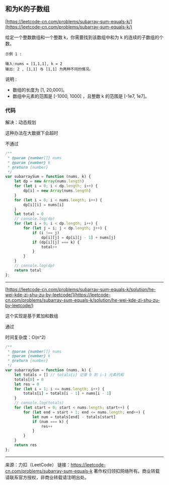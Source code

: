 ## 和为K的子数组

[https://leetcode-cn.com/problems/subarray-sum-equals-k/](https://leetcode-cn.com/problems/subarray-sum-equals-k/)


给定一个整数数组和一个整数 k，你需要找到该数组中和为 k 的连续的子数组的个数。

```
示例 1 :

输入:nums = [1,1,1], k = 2
输出: 2 , [1,1] 与 [1,1] 为两种不同的情况。
```

说明 :

* 数组的长度为 [1, 20,000]。
* 数组中元素的范围是 [-1000, 1000] ，且整数 k 的范围是 [-1e7, 1e7]。


### 代码

解决：动态规划

这种办法在大数据下会超时

不通过


```javascript
/**
 * @param {number[]} nums
 * @param {number} k
 * @return {number}
 */
var subarraySum = function (nums, k) {
    let dp = new Array(nums.length)
    for (let i = 0; i < dp.length; i++) {
        dp[i] = new Array(nums.length)
    }
    for (let i = 0; i < nums.length; i++) {
        dp[i][i] = nums[i]
    }
    let total = 0
    // console.log(dp)
    for (let i = 0; i < dp.length; i++) {
        for (let j = i; j < dp.length; j++) {
            if (i !== j)
                dp[i][j] = dp[i][j - 1] + nums[j]
            if (dp[i][j] === k) {
                total++
            }
        }
    }
    // console.log(dp)
    return total
};

```       

----

[https://leetcode-cn.com/problems/subarray-sum-equals-k/solution/he-wei-kde-zi-shu-zu-by-leetcode/](https://leetcode-cn.com/problems/subarray-sum-equals-k/solution/he-wei-kde-zi-shu-zu-by-leetcode/)

这个实现是基于累加和数组


通过

时间复杂度：O(n^2) 


```javascript
/**
 * @param {number[]} nums
 * @param {number} k
 * @return {number}
 */
var subarraySum = function (nums, k) {
    let totals = [] // totals[i] 记录 0 到 i-1 元素的和
    totals[0] = 0
    let res = 0
    for (let i = 1; i <= nums.length; i++) {
        totals[i] = totals[i - 1] + nums[i - 1]
    }
    // console.log(totals)
    for (let start = 0; start < nums.length; start++) {
        for (let end = start + 1; end <= nums.length; end++) {
            let num = totals[end] - totals[start]
            if (num === k) {
                res++
            }
        }
    }
    return res
};


```



----

来源：力扣（LeetCode）
链接：https://leetcode-cn.com/problems/subarray-sum-equals-k
著作权归领扣网络所有。商业转载请联系官方授权，非商业转载请注明出处。